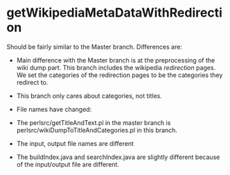 getWikipediaMetaDataWithRedirection
====================

Should be fairly similar to the Master branch. Differences are:

* Main difference with the Master branch is at the preprocessing of the wiki dump part. This branch includes the wikipedia <i>redirection</i> pages. We set the categories of the redirection pages to be the categories they redirect to.

* This branch only cares about categories, not titles.

* File names have changed:

 * The perlsrc/getTitleAndText.pl in the master branch is perlsrc/wikiDumpToTitleAndCategories.pl in this branch.
 * The input, output file names are different

* The buildIndex.java and searchIndex.java are slightly different because of the input/output file are different.
